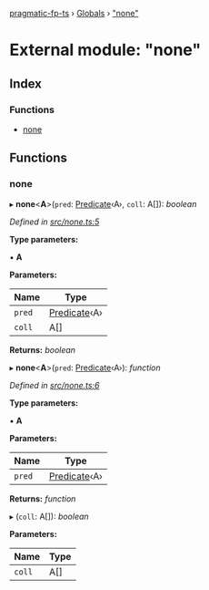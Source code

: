 [pragmatic-fp-ts](../README.md) › [Globals](../globals.md) › ["none"](_none_.md)

# External module: "none"

## Index

### Functions

* [none](_none_.md#none)

## Functions

###  none

▸ **none**<**A**>(`pred`: [Predicate](_types_.md#predicate)‹A›, `coll`: A[]): *boolean*

*Defined in [src/none.ts:5](https://github.com/hermann-p/pragmatic-fp-ts/blob/ae00bcd/src/none.ts#L5)*

**Type parameters:**

▪ **A**

**Parameters:**

Name | Type |
------ | ------ |
`pred` | [Predicate](_types_.md#predicate)‹A› |
`coll` | A[] |

**Returns:** *boolean*

▸ **none**<**A**>(`pred`: [Predicate](_types_.md#predicate)‹A›): *function*

*Defined in [src/none.ts:6](https://github.com/hermann-p/pragmatic-fp-ts/blob/ae00bcd/src/none.ts#L6)*

**Type parameters:**

▪ **A**

**Parameters:**

Name | Type |
------ | ------ |
`pred` | [Predicate](_types_.md#predicate)‹A› |

**Returns:** *function*

▸ (`coll`: A[]): *boolean*

**Parameters:**

Name | Type |
------ | ------ |
`coll` | A[] |
